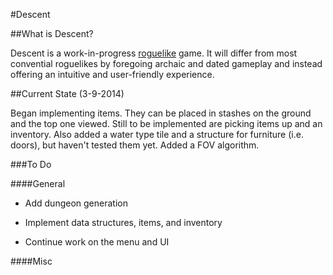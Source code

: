 #Descent

##What is Descent?

Descent is a work-in-progress [roguelike](http://en.wikipedia.org/wiki/Roguelike) game. It will differ from most convential roguelikes by foregoing archaic and dated gameplay and instead offering an intuitive and user-friendly experience.

##Current State (3-9-2014)

Began implementing items. They can be placed in stashes on the ground and the top one viewed. Still to be implemented are picking items up and an inventory. Also added a water type tile and a structure for furniture (i.e. doors), but haven't tested them yet. Added a FOV algorithm.

###To Do

####General

- Add dungeon generation

- Implement data structures, items, and inventory

- Continue work on the menu and UI

####Misc

